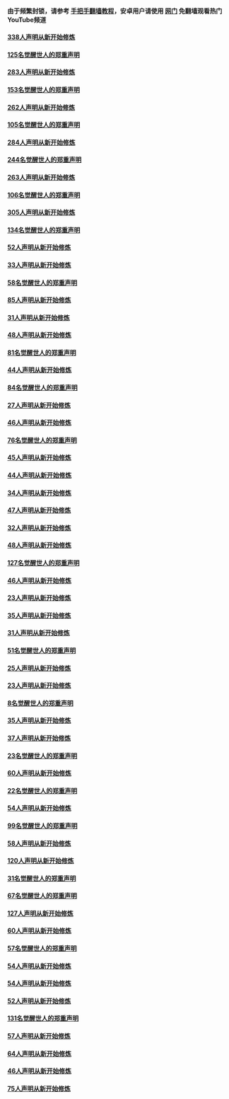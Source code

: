#### 由于频繁封锁，请参考 [手把手翻墙教程](https://github.com/gfw-breaker/guides/wiki/)，安卓用户请使用 [网门](https://github.com/gfw-breaker/nogfw/blob/master/dl.md?t=04241001) 免翻墙观看热门YouTube频道 

#### [338人声明从新开始修炼](../pages/91/423540.md?t=04241001) 

#### [125名觉醒世人的郑重声明](../pages/91/423539.md?t=04241001) 

#### [283人声明从新开始修炼](../pages/91/423296.md?t=04241001) 

#### [153名觉醒世人的郑重声明](../pages/91/423295.md?t=04241001) 

#### [262人声明从新开始修炼](../pages/91/423004.md?t=04241001) 

#### [105名觉醒世人的郑重声明](../pages/91/423003.md?t=04241001) 

#### [284人声明从新开始修炼](../pages/91/422707.md?t=04241001) 

#### [244名觉醒世人的郑重声明](../pages/91/422706.md?t=04241001) 

#### [263人声明从新开始修炼](../pages/91/422553.md?t=04241001) 

#### [106名觉醒世人的郑重声明](../pages/91/422552.md?t=04241001) 

#### [305人声明从新开始修炼](../pages/91/422153.md?t=04241001) 

#### [134名觉醒世人的郑重声明](../pages/91/422152.md?t=04241001) 

#### [52人声明从新开始修炼](../pages/91/421846.md?t=04241001) 

#### [33人声明从新开始修炼](../pages/91/421804.md?t=04241001) 

#### [58名觉醒世人的郑重声明](../pages/91/421845.md?t=04241001) 

#### [85人声明从新开始修炼](../pages/91/421769.md?t=04241001) 

#### [31人声明从新开始修炼](../pages/91/421763.md?t=04241001) 

#### [48人声明从新开始修炼](../pages/91/421605.md?t=04241001) 

#### [81名觉醒世人的郑重声明](../pages/91/421656.md?t=04241001) 

#### [44人声明从新开始修炼](../pages/91/421544.md?t=04241001) 

#### [84名觉醒世人的郑重声明](../pages/91/421543.md?t=04241001) 

#### [27人声明从新开始修炼](../pages/91/421465.md?t=04241001) 

#### [46人声明从新开始修炼](../pages/91/421454.md?t=04241001) 

#### [76名觉醒世人的郑重声明](../pages/91/421453.md?t=04241001) 

#### [45人声明从新开始修炼](../pages/91/421452.md?t=04241001) 

#### [44人声明从新开始修炼](../pages/91/421422.md?t=04241001) 

#### [34人声明从新开始修炼](../pages/91/421322.md?t=04241001) 

#### [47人声明从新开始修炼](../pages/91/421264.md?t=04241001) 

#### [32人声明从新开始修炼](../pages/91/421225.md?t=04241001) 

#### [48人声明从新开始修炼](../pages/91/421202.md?t=04241001) 

#### [127名觉醒世人的郑重声明](../pages/91/421224.md?t=04241001) 

#### [46人声明从新开始修炼](../pages/91/421203.md?t=04241001) 

#### [23人声明从新开始修炼](../pages/91/421138.md?t=04241001) 

#### [35人声明从新开始修炼](../pages/91/421122.md?t=04241001) 

#### [31人声明从新开始修炼](../pages/91/421081.md?t=04241001) 

#### [51名觉醒世人的郑重声明](../pages/91/421080.md?t=04241001) 

#### [25人声明从新开始修炼](../pages/91/421020.md?t=04241001) 

#### [23人声明从新开始修炼](../pages/91/420884.md?t=04241001) 

#### [8名觉醒世人的郑重声明](../pages/91/420883.md?t=04241001) 

#### [35人声明从新开始修炼](../pages/91/420809.md?t=04241001) 

#### [37人声明从新开始修炼](../pages/91/420766.md?t=04241001) 

#### [23名觉醒世人的郑重声明](../pages/91/420765.md?t=04241001) 

#### [60人声明从新开始修炼](../pages/91/420727.md?t=04241001) 

#### [22名觉醒世人的郑重声明](../pages/91/420726.md?t=04241001) 

#### [54人声明从新开始修炼](../pages/91/420529.md?t=04241001) 

#### [99名觉醒世人的郑重声明](../pages/91/420528.md?t=04241001) 

#### [58人声明从新开始修炼](../pages/91/420198.md?t=04241001) 

#### [120人声明从新开始修炼](../pages/91/420141.md?t=04241001) 

#### [31名觉醒世人的郑重声明](../pages/91/420197.md?t=04241001) 

#### [67名觉醒世人的郑重声明](../pages/91/420140.md?t=04241001) 

#### [127人声明从新开始修炼](../pages/91/420082.md?t=04241001) 

#### [60人声明从新开始修炼](../pages/91/420081.md?t=04241001) 

#### [57名觉醒世人的郑重声明](../pages/91/420080.md?t=04241001) 

#### [54人声明从新开始修炼](../pages/91/419533.md?t=04241001) 

#### [54人声明从新开始修炼](../pages/91/419532.md?t=04241001) 

#### [52人声明从新开始修炼](../pages/91/419531.md?t=04241001) 

#### [131名觉醒世人的郑重声明](../pages/91/419530.md?t=04241001) 

#### [57人声明从新开始修炼](../pages/91/419430.md?t=04241001) 

#### [64人声明从新开始修炼](../pages/91/419429.md?t=04241001) 

#### [46人声明从新开始修炼](../pages/91/419428.md?t=04241001) 

#### [75人声明从新开始修炼](../pages/91/419427.md?t=04241001) 

